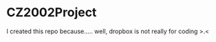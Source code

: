 CZ2002Project
=============

I created this repo because..... well, dropbox is not really for coding >.<
